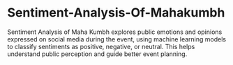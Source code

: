 # Sentiment-Analysis-Of-Mahakumbh
Sentiment Analysis of Maha Kumbh explores public emotions and opinions expressed on social media during the event, using machine learning models to classify sentiments as positive, negative, or neutral. This helps understand public perception and guide better event planning.
